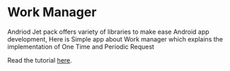 # Work Manager
Andriod Jet pack offers variety of libraries to make ease Android app development, Here is Simple app about Work manager which explains the implementation of One Time and Periodic Request 

Read the tutorial [here](https://medium.com/@aleesha/how-workmanager-in-android-is-awesome-21fb6c3d1be2).
